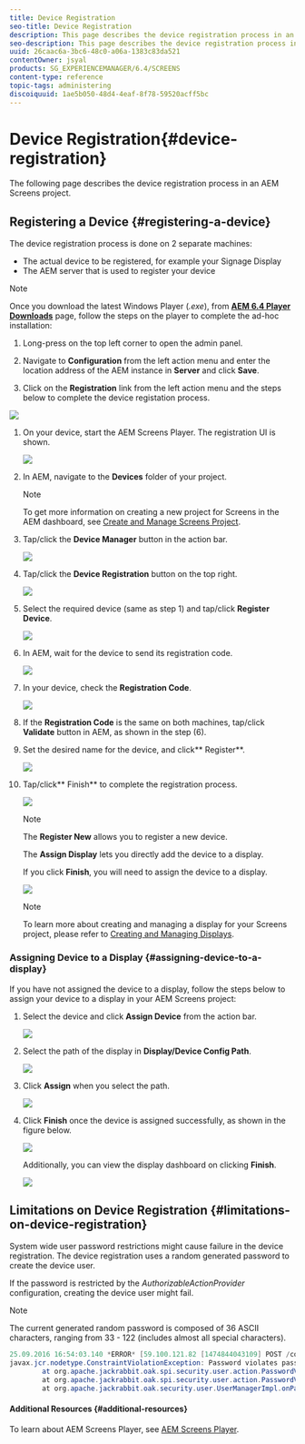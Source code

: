 ```yaml
---
title: Device Registration
seo-title: Device Registration
description: This page describes the device registration process in an AEM Screens project.
seo-description: This page describes the device registration process in an AEM Screens project.
uuid: 26caac6a-3bc6-48c0-a06a-1383c83da521
contentOwner: jsyal
products: SG_EXPERIENCEMANAGER/6.4/SCREENS
content-type: reference
topic-tags: administering
discoiquuid: 1ae5b050-48d4-4eaf-8f78-59520acff5bc
---
```


# Device Registration{#device-registration}

The following page describes the device registration process in an AEM Screens project.

## Registering a Device {#registering-a-device}

The device registration process is done on 2 separate machines:

* The actual device to be registered, for example your Signage Display
* The AEM server that is used to register your device

>[!NOTE]
>
>Once you download the latest Windows Player (*.exe*), from [**AEM 6.4 Player Downloads**](https://download.macromedia.com/screens/) page, follow the steps on the player to complete the ad-hoc installation:
>
>1. Long-press on the top left corner to open the admin panel.
>1. Navigate to **Configuration** from the left action menu and enter the location address of the AEM instance in **Server** and click **Save**.
>
>1. Click on the **Registration** link from the left action menu and the steps below to complete the device registation process.
>

![](assets/screen_shot_2018-11-26at12118pm.png)

1. On your device, start the AEM Screens Player. The registration UI is shown.

   ![](assets/screen_shot_2018-11-26at104230am.png)

1. In AEM, navigate to the **Devices** folder of your project.

   >[!NOTE]
   >
   >To get more information on creating a new project for Screens in the AEM dashboard, see [Create and Manage Screens Project](../../screens/using/creating-a-screens-project.md).

1. Tap/click the **Device Manager** button in the action bar.

   ![](assets/screen_shot_2018-11-26at104702am.png)

1. Tap/click the **Device Registration** button on the top right.

   ![](assets/screen_shot_2018-11-26at104815am.png)

1. Select the required device (same as step 1) and tap/click **Register Device**.

   ![](assets/screen_shot_2018-11-26at105112am.png)

1. In AEM, wait for the device to send its registration code.

   ![](assets/screen_shot_2018-11-26at105150am.png)

1. In your device, check the **Registration Code**.

   ![](assets/screen_shot_2018-11-26at105227am.png)

1. If the **Registration Code** is the same on both machines, tap/click **Validate** button in AEM, as shown in the step (6).
1. Set the desired name for the device, and click** Register**.

   ![](assets/screen_shot_2018-11-26at105357am.png)

1. Tap/click** Finish** to complete the registration process.

   ![](assets/screen_shot_2018-11-26at105456am.png)

   >[!NOTE]
   >
   >The **Register New** allows you to register a new device.
   >
   >
   >The **Assign Display** lets you directly add the device to a display.

   If you click **Finish**, you will need to assign the device to a display.

   ![](assets/screen_shot_2018-11-26at105740am.png)

   >[!NOTE]
   >
   >To learn more about creating and managing a display for your Screens project, please refer to [Creating and Managing Displays](../../screens/using/managing-displays.md).

### Assigning Device to a Display {#assigning-device-to-a-display}

If you have not assigned the device to a display, follow the steps below to assign your device to a display in your AEM Screens project:

1. Select the device and click **Assign Device** from the action bar.

   ![](assets/screen_shot_2018-11-26at111026am.png)

1. Select the path of the display in **Display/Device Config Path**.

   ![](assets/screen_shot_2018-11-26at111252am.png)

1. Click **Assign** when you select the path.

   ![](assets/screen_shot_2018-11-26at111722am.png)

1. Click **Finish** once the device is assigned successfully, as shown in the figure below.

   ![](assets/screen_shot_2018-11-26at112041am.png)

   Additionally, you can view the display dashboard on clicking **Finish**.

   ![](assets/screen_shot_2018-11-26at112154am.png)

## Limitations on Device Registration  {#limitations-on-device-registration}

System wide user password restrictions might cause failure in the device registration. The device registration uses a random generated password to create the device user.

If the password is restricted by the *AuthorizableActionProvider* configuration, creating the device user might fail.

>[!NOTE]
>
>The current generated random password is composed of 36 ASCII characters, ranging from 33 - 122 (includes almost all special characters).

```java
25.09.2016 16:54:03.140 *ERROR* [59.100.121.82 [1474844043109] POST /content/screens/svc/registration HTTP/1.1] com.adobe.cq.screens.device.registration.impl.RegistrationServlet Error during device registration
javax.jcr.nodetype.ConstraintViolationException: Password violates password constraint (^(?=.*\d).{7,9}$).
        at org.apache.jackrabbit.oak.spi.security.user.action.PasswordValidationAction.validatePassword(PasswordValidationAction.java:105)
        at org.apache.jackrabbit.oak.spi.security.user.action.PasswordValidationAction.onPasswordChange(PasswordValidationAction.java:76)
        at org.apache.jackrabbit.oak.security.user.UserManagerImpl.onPasswordChange(UserManagerImpl.java:308)
```

#### Additional Resources {#additional-resources}

To learn about AEM Screens Player, see [AEM Screens Player](../../sites/authoring/using/working-with-screens-player.md).
